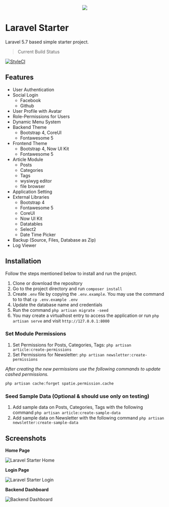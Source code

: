 <p align="center"><img src="https://laravel.com/assets/img/components/logo-laravel.svg"></p>

# Laravel Starter
Laravel 5.7 based simple starter project.

> Current Build Status

[![StyleCI](https://github.styleci.io/repos/105638882/shield)](https://github.styleci.io/repos/105638882)


## Features

* User Authentication
* Social Login
  * Facebook
  * Github
* User Profile with Avatar
* Role-Permissions for Users
* Dynamic Menu System
* Backend Theme
  * Bootstrap 4, CoreUI
  * Fontawesome 5
* Frontend Theme
  * Bootstrap 4, Now UI Kit
  * Fontawesome 5
* Article Module
  * Posts
  * Categories
  * Tags
  * wysiwyg editor
  * file browser
* Application Setting
* External Libraries
  * Bootstrap 4
  * Fontawesome 5
  * CoreUI
  * Now UI Kit
  * Datatables
  * Select2
  * Date Time Picker
* Backup (Source, Files, Database as Zip)
* Log Viewer

## Installation

Follow the steps mentioned below to install and run the project.

1. Clone or download the repository
2. Go to the project directory and run `composer install`
3. Create `.env` file by copying the `.env.example`. You may use the command to to that `cp .env.example .env`
4. Update the database name and credentials
5. Run the command `php artisan migrate -seed`
6. You may create a virtualhost entry to access the application or run `php artisan serve` and visit `http://127.0.0.1:8000`

### Set Module Permissions
1. Set Permissions for Posts, Categories, Tags: `php artisan article:create-permissions`
1. Set Permissions for Newsletter:  `php artisan newsletter:create-permissions`

*After creating the new permissions use the following commands to update cashed permissions.*

`php artisan cache:forget spatie.permission.cache`

### Seed Sample Data (Optional & should use only on testing)
1. Add sample data on Posts, Categories, Tags with the following command `php artisan article:create-sample-data`
1. Add sample data on Newsletter with the following command `php artisan newsletter:create-sample-data`


## Screenshots

__Home Page__

![Laravel Starter Home](https://user-images.githubusercontent.com/396987/42303564-d533b1e2-8043-11e8-9672-ba557b36c079.png)

__Login Page__

![Laravel Starter Login](https://user-images.githubusercontent.com/396987/42303563-d33f0576-8043-11e8-8a46-b4af32320b69.png)

__Backend Dashboard__

![Backend Dashboard](https://user-images.githubusercontent.com/396987/42303738-6bbe11c0-8044-11e8-9952-37f5587e59fd.png)

